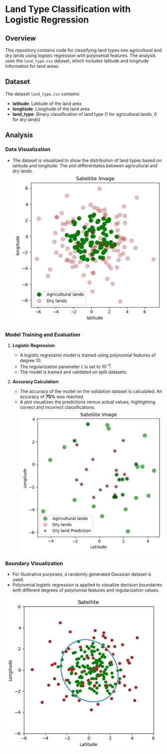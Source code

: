 # Land Type Classification with Logistic Regression

## Overview

This repository contains code for classifying land types into agricultural and dry lands using logistic regression with polynomial features. The analysis uses the `land_type.csv` dataset, which includes latitude and longitude information for land areas.

## Dataset

The dataset `land_type.csv` contains:

- **latitude**: Latitude of the land area
- **longitude**: Longitude of the land area
- **land_type**: Binary classification of land type (1 for agricultural lands, 0 for dry lands)


## Analysis

### Data Visualization

- The dataset is visualized to show the distribution of land types based on latitude and longitude. The plot differentiates between agricultural and dry lands.  
 ![Data](images/Data.png)

### Model Training and Evaluation

1. **Logistic Regression**:
   - A logistic regression model is trained using polynomial features of degree 10.
   - The regularization parameter `C` is set to $10^{-5}$.
   - The model is trained and validated on split datasets.

2. **Accuracy Calculation**:
   - The accuracy of the model on the validation dataset is calculated. An accuracy of **75%** was reached.
   - A plot visualizes the predictions versus actual values, highlighting correct and incorrect classifications. 
   ![Predictions](images/predictions.png)

### Boundary Visualization

- For illustrative purposes, a randomly generated Gaussian dataset is used.
- Polynomial logistic regression is applied to visualize decision boundaries with different degrees of polynomial features and regularization values.

 ![DB](images/DB.png)


  

  
